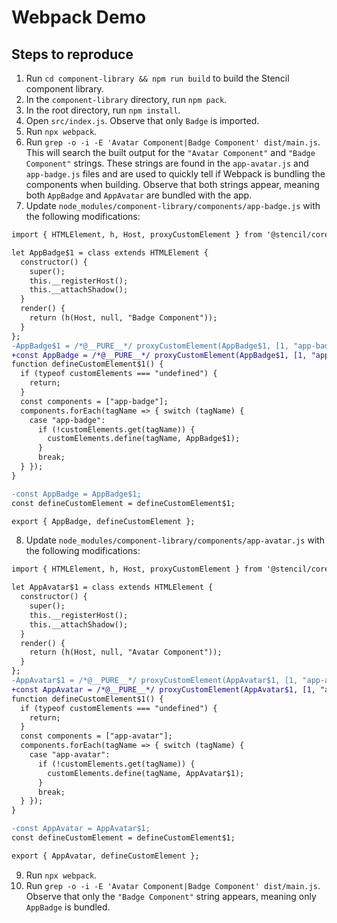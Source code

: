 # Webpack Demo

## Steps to reproduce

1. Run `cd component-library && npm run build` to build the Stencil component library.
2. In the `component-library` directory, run `npm pack`.
3. In the root directory, run `npm install`.
4. Open `src/index.js`. Observe that only `Badge` is imported.
5. Run `npx webpack`.
6. Run `grep -o -i -E 'Avatar Component|Badge Component' dist/main.js`. This will search the built output for the `"Avatar Component"` and `"Badge Component"` strings. These strings are found in the `app-avatar.js` and `app-badge.js` files and are used to quickly tell if Webpack is bundling the components when building. Observe that both strings appear, meaning both `AppBadge` and `AppAvatar` are bundled with the app.
7. Update `node_modules/component-library/components/app-badge.js` with the following modifications:

```diff
import { HTMLElement, h, Host, proxyCustomElement } from '@stencil/core/internal/client';

let AppBadge$1 = class extends HTMLElement {
  constructor() {
    super();
    this.__registerHost();
    this.__attachShadow();
  }
  render() {
    return (h(Host, null, "Badge Component"));
  }
};
-AppBadge$1 = /*@__PURE__*/ proxyCustomElement(AppBadge$1, [1, "app-badge"]);
+const AppBadge = /*@__PURE__*/ proxyCustomElement(AppBadge$1, [1, "app-badge"]);
function defineCustomElement$1() {
  if (typeof customElements === "undefined") {
    return;
  }
  const components = ["app-badge"];
  components.forEach(tagName => { switch (tagName) {
    case "app-badge":
      if (!customElements.get(tagName)) {
        customElements.define(tagName, AppBadge$1);
      }
      break;
  } });
}

-const AppBadge = AppBadge$1;
const defineCustomElement = defineCustomElement$1;

export { AppBadge, defineCustomElement };

```
8. Update `node_modules/component-library/components/app-avatar.js` with the following modifications:

```diff
import { HTMLElement, h, Host, proxyCustomElement } from '@stencil/core/internal/client';

let AppAvatar$1 = class extends HTMLElement {
  constructor() {
    super();
    this.__registerHost();
    this.__attachShadow();
  }
  render() {
    return (h(Host, null, "Avatar Component"));
  }
};
-AppAvatar$1 = /*@__PURE__*/ proxyCustomElement(AppAvatar$1, [1, "app-avatar"]);
+const AppAvatar = /*@__PURE__*/ proxyCustomElement(AppAvatar$1, [1, "app-avatar"]);
function defineCustomElement$1() {
  if (typeof customElements === "undefined") {
    return;
  }
  const components = ["app-avatar"];
  components.forEach(tagName => { switch (tagName) {
    case "app-avatar":
      if (!customElements.get(tagName)) {
        customElements.define(tagName, AppAvatar$1);
      }
      break;
  } });
}

-const AppAvatar = AppAvatar$1;
const defineCustomElement = defineCustomElement$1;

export { AppAvatar, defineCustomElement };
```
9. Run `npx webpack`.
10. Run `grep -o -i -E 'Avatar Component|Badge Component' dist/main.js`. Observe that only the ``"Badge Component"`` string appears, meaning only `AppBadge` is bundled.